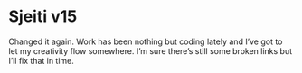 <!--
  id: 233
  date: 2005-10-27T19:22:07
  modified: 2005-10-27T19:22:07
  slug: sjeitiv15
  type: post
  excerpt: <p>Changed it again. Work has been nothing but coding lately and I&#8217;ve got to let my creativity flow somewhere. I&#8217;m sure there&#8217;s still some broken links but I&#8217;ll fix that in time.</p>
  categories: admin
  tags: 
  inCv: 
  inPortfolio: 
  dateFrom: 
  dateTo: 
-->

# Sjeiti v15

<p>Changed it again. Work has been nothing but coding lately and I&#8217;ve got to let my creativity flow somewhere. I&#8217;m sure there&#8217;s still some broken links but I&#8217;ll fix that in time.</p>